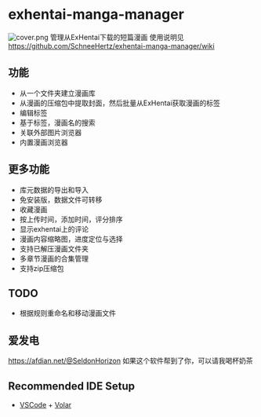 # exhentai-manga-manager

![cover.png](https://raw.githubusercontent.com/SchneeHertz/exhentai-manga-manager/master/cover.png)
管理从ExHentai下载的短篇漫画
使用说明见 https://github.com/SchneeHertz/exhentai-manga-manager/wiki

## 功能
- 从一个文件夹建立漫画库
- 从漫画的压缩包中提取封面，然后批量从ExHentai获取漫画的标签
- 编辑标签
- 基于标签，漫画名的搜索
- 关联外部图片浏览器
- 内置漫画浏览器

## 更多功能
- 库元数据的导出和导入
- 免安装版，数据文件可转移
- 收藏漫画
- 按上传时间，添加时间，评分排序
- 显示exhentai上的评论
- 漫画内容缩略图，进度定位与选择
- 支持已解压漫画文件夹
- 多章节漫画的合集管理
- 支持zip压缩包

## TODO
- 根据规则重命名和移动漫画文件

## 爱发电
https://afdian.net/@SeldonHorizon
如果这个软件帮到了你，可以请我喝杯奶茶

## Recommended IDE Setup

- [VSCode](https://code.visualstudio.com/) + [Volar](https://marketplace.visualstudio.com/items?itemName=johnsoncodehk.volar)
